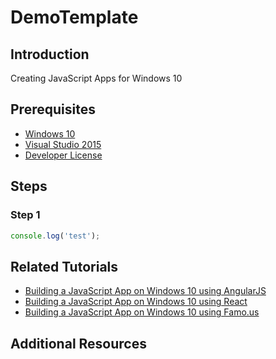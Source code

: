# DemoTemplate

## Introduction
Creating JavaScript Apps for Windows 10

## Prerequisites
- [Windows 10](http://windows.microsoft.com/en-us/windows/preview-iso)
- [Visual Studio 2015](https://www.visualstudio.com/en-us/downloads/visual-studio-2015-downloads-vs.aspx)
- [Developer License](https://msdn.microsoft.com/en-us/library/windows/apps/hh974578.aspx)


## Steps

### Step 1
```javascript
console.log('test');
```

## Related Tutorials
- [Building a JavaScript App on Windows 10 using AngularJS](https://bing.com)
- [Building a JavaScript App on Windows 10 using React](https://bing.com)
- [Building a JavaScript App on Windows 10 using Famo.us](https://bing.com)

## Additional Resources
